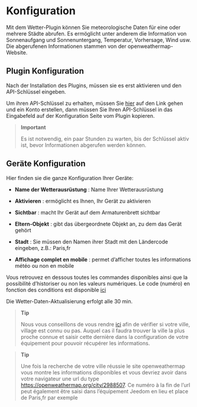 Konfiguration
=============

Mit dem Wetter-Plugin können Sie meteorologische Daten für eine oder
mehrere Städte abrufen. Es ermöglicht unter anderem die Information von
Sonnenaufgang und Sonnenuntergang, Temperatur, Vorhersage, Wind usw. 
Die abgerufenen Informationen stammen von der openweathermap-Website.

Plugin Konfiguration
-----------------------

Nach der Installation des Plugins, müssen sie es erst aktivieren und den
API-Schlüssel eingeben.

Um ihren API-Schlüssel zu erhalten, müssen Sie [hier](https://home.openweathermap.org) auf den Link gehen und ein Konto erstellen, dann müssen Sie Ihren API-Schlüssel in das Eingabefeld auf der Konfiguration Seite vom Plugin kopieren.

> **Important**
>
> Es ist notwendig, ein paar Stunden zu warten, bis der Schlüssel aktiv ist,
> bevor Informationen abgerufen werden können.

Geräte Konfiguration
-----------------------------

Hier finden sie die ganze Konfiguration Ihrer Geräte:

-   **Name der Wetterausrüstung** : Name Ihrer Wetterausrüstung 

-   **Aktivieren** : ermöglicht es Ihnen, Ihr Gerät zu aktivieren

-   **Sichtbar** : macht Ihr Gerät auf dem Armaturenbrett sichtbar

-   **Eltern-Objekt** : gibt das übergeordnete Objekt an, zu dem das
    Gerät gehört

-   **Stadt** : Sie müssen den Namen ihrer Stadt mit den Ländercode eingeben,
    z.B.: Paris,fr

-   **Affichage complet en mobile** : permet d’afficher toutes les
    informations météo ou non en mobile

Vous retrouvez en dessous toutes les commandes disponibles ainsi que la
possibilité d’historiser ou non les valeurs numériques. Le code (numéro)
en fonction des conditions est disponible
[ici](https://openweathermap.org/weather-conditions)

Die Wetter-Daten-Aktualisierung erfolgt alle 30 min. 

> **Tip**
>
> Nous vous conseillons de vous rendre
> [ici](https://openweathermap.org/find?) afin de vérifier si votre
> ville, village est connu ou pas. Auquel cas il faudra trouver la ville
> la plus proche connue et saisir cette dernière dans la configuration
> de votre équipement pour pouvoir récupérer les informations.

> **Tip**
>
> Une fois la recherche de votre ville réussie le site openweathermap
> vous montre les informations disponibles et vous devriez avoir dans
> votre navigateur une url du type
> <https://openweathermap.org/city/2988507>. Ce numéro à la fin de l’url
> peut également être saisi dans l’équipement Jeedom en lieu et place de
> Paris,fr par exemple
